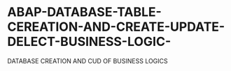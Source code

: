 # ABAP-DATABASE-TABLE-CEREATION-AND-CREATE-UPDATE-DELECT-BUSINESS-LOGIC-
DATABASE CREATION AND CUD OF BUSINESS LOGICS
